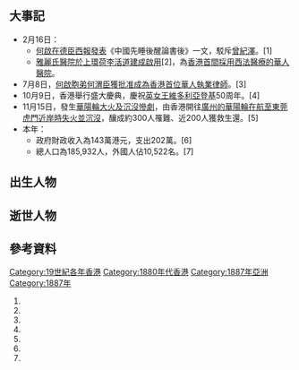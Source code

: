 ## 大事記

  - 2月16日：
      - [何啟在](../Page/何啟.md "wikilink")[德臣西報發表](../Page/德臣西報.md "wikilink")《中國先睡後醒論書後》一文，駁斥[曾紀澤](https://zh.wikipedia.org/wiki/曾紀澤 "wikilink")。\[1\]
      - [雅麗氏醫院於](https://zh.wikipedia.org/wiki/雅麗氏醫院 "wikilink")[上環](../Page/上環.md "wikilink")[荷李活道建成啟用](../Page/荷李活道.md "wikilink")\[2\]，為[香港首間採用西法醫療的](../Page/香港.md "wikilink")[華人醫院](https://zh.wikipedia.org/wiki/華人 "wikilink")。
  - 7月8日，[何啟胞弟](../Page/何啟.md "wikilink")[何渭臣獲批准成為香港首位](https://zh.wikipedia.org/wiki/何渭臣 "wikilink")[華人執業律師](https://zh.wikipedia.org/wiki/華人 "wikilink")。\[3\]
  - 10月9日，香港舉行盛大慶典，慶祝[英女王維多利亞登基](../Page/维多利亚_\(英国君主\).md "wikilink")50周年。\[4\]
  - 11月15日，發生[華陽輪大火及沉沒慘劇](https://zh.wikipedia.org/wiki/華陽輪大火及沉沒事故 "wikilink")，由香港開往[廣州的華陽輪在航至](https://zh.wikipedia.org/wiki/廣州 "wikilink")[東莞](https://zh.wikipedia.org/wiki/東莞 "wikilink")[虎門近岸時失火並沉沒](https://zh.wikipedia.org/wiki/虎門 "wikilink")，釀成約300人罹難、近200人獲救生還。\[5\]
  - 本年：
      - 政府財政收入為143萬港元，支出202萬。\[6\]
      - 總人口為185,932人，外國人佔10,522名。\[7\]

## 出生人物

## 逝世人物

## 參考資料

[Category:19世紀各年香港](https://zh.wikipedia.org/wiki/Category:19世紀各年香港 "wikilink")
[Category:1880年代香港](https://zh.wikipedia.org/wiki/Category:1880年代香港 "wikilink")
[Category:1887年亞洲](https://zh.wikipedia.org/wiki/Category:1887年亞洲 "wikilink")
[Category:1887年](https://zh.wikipedia.org/wiki/Category:1887年 "wikilink")

1.
2.

3.
4.
5.

6.

7.